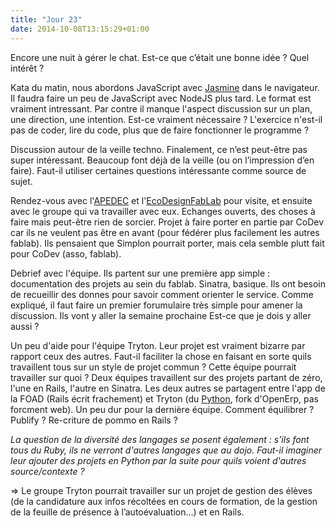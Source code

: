 ```yaml
---
title: "Jour 23"
date: 2014-10-08T13:15:29+01:00
---
```


Encore une nuit à gérer le chat. Est-ce que c’était une bonne idée ?  Quel
intérêt ?

Kata du matin, nous abordons JavaScript avec
[Jasmine](https://jasmine.github.io/) dans le navigateur.  Il faudra faire un
peu de JavaScript avec NodeJS plus tard. Le format est vraiment intressant. Par
contre il manque l'aspect discussion sur un plan, une direction, une intention.
Est-ce vraiment nécessaire ? L'exercice n'est-il pas de coder, lire du code,
plus que de faire fonctionner le programme ?

Discussion autour de la veille techno. Finalement, ce n’est peut-être pas super
intéressant. Beaucoup font déjà de la veille (ou on l’impression d’en faire).
Faut-il utiliser certaines questions intéressante comme source de sujet.

Rendez-vous avec l'[APEDEC](http://www.apedec) et
l'[EcoDesignFabLab](http://ecodesignfablab.org/) pour visite, et ensuite avec
le groupe qui va travailler avec eux. Echanges ouverts, des choses à faire mais
peut-être rien de sorcier. Projet à faire porter en partie par CoDev car ils ne
veulent pas être en avant (pour fédérer plus facilement les autres fablab). Ils
pensaient que Simplon pourrait porter, mais cela semble plutt fait pour CoDev
(asso, fablab).

Debrief avec l'équipe. Ils partent sur une première app simple : documentation
des projets au sein du fablab. Sinatra, basique.
Ils ont besoin de recueillir des donnes pour savoir comment orienter le
service. Comme expliqué, il faut faire un premier forumulaire très simple pour
amener la discussion. Ils vont y aller la semaine prochaine Est-ce que je dois
y aller aussi ?

Un peu d'aide pour l'équipe Tryton. Leur projet est vraiment bizarre par
rapport ceux des autres. Faut-il faciliter la chose en faisant en sorte quils
travaillent tous sur un style de projet commun ? Cette équipe pourrait
travailler sur quoi ? Deux équipes travaillent sur des projets partant de zéro,
l'une en Rails, l'autre en Sinatra. Les deux autres se partagent entre l'app de la
FOAD (Rails écrit frachement) et Tryton (du [Python](https://www.python.org),
fork d'OpenErp, pas forcment web).  Un peu dur pour la dernière équipe. Comment
équilibrer ? Publify ? Re-criture de pommo en Rails ?

*La question de la diversité des langages se posent également : s'ils font tous
du Ruby, ils ne verront d'autres langages que au dojo.  Faut-il imaginer leur
ajouter des projets en Python par la suite pour quils voient d'autres
source/contexte ?*

=> Le groupe Tryton pourrait travailler sur un projet de gestion des élèves
(de la candidature aux infos récoltées en cours de formation, de la gestion de
la feuille de présence à l’autoévaluation…) et en Rails.


